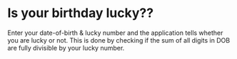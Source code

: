 # Is your birthday lucky??

Enter your date-of-birth & lucky number and the application tells whether you are lucky or not.
This is done by checking if the sum of all digits in DOB are fully divisible by your lucky number.
